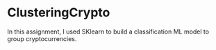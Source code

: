 # ClusteringCrypto

In this assignment, I used SKlearn to build a classification ML model to group cryptocurrencies.